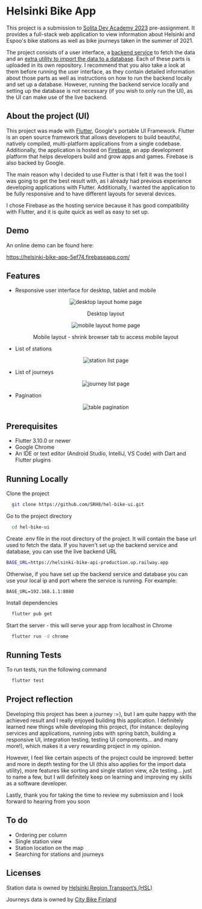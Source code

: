 
# Helsinki Bike App

This project is a submission to [Solita Dev Academy 2023](https://github.com/solita/dev-academy-2023-exercise) pre-assignment. It provides a full-stack web application to view information about Helsinki and Espoo's bike stations as well as bike journeys taken in the summer of 2021.

The project consists of a user interface, a [backend service](https://github.com/SRH8/hel-bike-api) to fetch the data and an [extra utility to import the data to a database](https://github.com/SRH8/hel-bike-api). Each of these parts is uploaded in its own repository. I recommend that you also take a look at them before running the user interface, as they contain detailed information about those parts as well as instructions on how to run the backend locally and set up a database. However, running the backend service locally and setting up the database is not necessary (if you wish to only run the UI), as the UI can make use of the live backend.









## About the project (UI)

This project was made with [Flutter](https://flutter.dev/), Google's portable UI Framework. Flutter is an open source framework that allows developers to build beautiful, natively compiled, multi-platform applications from a single codebase. Additionally, the application is hosted on [Firebase](https://firebase.google.com/), an app development platform that helps developers build and grow apps and games. Firebase is also backed by Google.

The main reason why I decided to use Flutter is that I felt it was the tool I was going to get the best result with, as I already had previous experience developing applications with Flutter. Additionally, I wanted the application to be fully responsive and to have different layouts for several devices.

I chose Firebase as the hosting service because it has good compatibility with Flutter, and it is quite quick as well as easy to set up.
## Demo

An online demo can be found here:

https://helsinki-bike-app-5ef74.firebaseapp.com/


## Features

- Responsive user interface for desktop, tablet and mobile
  <p align="center">
  <img src="./media/homepage_desktop.png" alt="desktop layout home page"/>
  </p>
  <p align="center">
  Desktop layout
  </p>
  <p align="center">
  <img src="./media/homepage_mobile.png" alt="mobile layout home page"/>
  </p>
  <p align="center">
  Mobile layout - shrink browser tab to access mobile layout
  </p>

- List of stations
  <p align="center">
  <img src="./media/stationpage.png" alt="station list page"/>
  </p>
- List of journeys
  <p align="center">
  <img src="./media/journeypage.png" alt="journey list page"/>
  </p>
- Pagination
  <p align="center">
  <img src="./media/pagination.png" alt="table pagination"/>
  </p>

## Prerequisites

- Flutter 3.10.0 or newer
- Google Chrome
- An IDE or text editor (Android Studio, IntelliJ, VS Code) with Dart and Flutter plugins
## Running Locally


Clone the project

```bash
  git clone https://github.com/SRH8/hel-bike-ui.git
```

Go to the project directory

```bash
  cd hel-bike-ui
```

Create .env file in the root directory of the project. It will contain the base url used to fetch the data. If you haven't set up the backend service and database, you can use the live backend URL

```bash
BASE_URL=https://helsinki-bike-api-production.up.railway.app
```

Otherwise, if you have set up the backend service and database you can use your local ip and port where the service is running. For example:
```
BASE_URL=192.168.1.1:8080
```

Install dependencies

```bash
  flutter pub get
```

Start the server - this will serve your app from localhost in Chrome

```bash
  flutter run -d chrome
```



## Running Tests

To run tests, run the following command

```bash
  flutter test
```


## Project reflection

Developing this project has been a journey :=), but I am quite happy with the achieved result and I really enjoyed building this application. I definitely learned new things while developing this project, (for instance: deploying services and applications, running jobs with spring batch, building a responsive UI, integration testing, testing UI components... and many more!), which makes it a very rewarding project in my opinion.

However, I feel like certain aspects of the project could be improved: better and more in depth testing for the UI (this also applies for the import data utility), more features like sorting and single station view, e2e testing... just to name a few, but I will definitely keep on learning and improving my skills as a software developer.

Lastly, thank you for taking the time to review my submission and I look forward to hearing from you soon


## To do
- Ordering per column
- Single station view
- Station location on the map
- Searching for stations and journeys
## Licenses

Station data is owned by [Helsinki Region Transport’s (HSL)](https://www.avoindata.fi/data/en_GB/dataset/hsl-n-kaupunkipyoraasemat/resource/a23eef3a-cc40-4608-8aa2-c730d17e8902?inner_span=True)

Journeys data is owned by [City Bike Finland](https://www.citybikefinland.fi/)